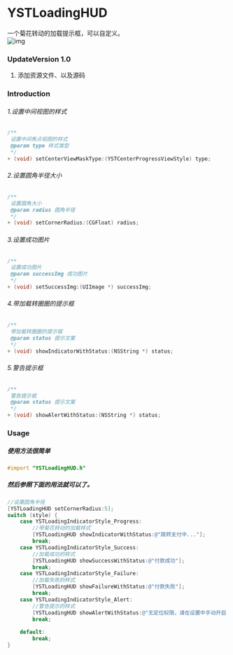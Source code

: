 # YSTLoadingHUD
一个菊花转动的加载提示框，可以自定义。</br>
![img](http://g.recordit.co/MWJkZqI1CA.gif)
### UpdateVersion 1.0
1. 添加资源文件、以及源码

### Introduction
###### 1.设置中间视图的样式
```Objective-C
/**
 设置中间焦点视图的样式
 @param type 样式类型
 */
+ (void) setCenterViewMaskType:(YSTCenterProgressViewStyle) type;
```
###### 2.设置圆角半径大小
```Objective-C
/**
 设置圆角大小
 @param radius 圆角半径
 */
+ (void) setCornerRadius:(CGFloat) radius;
```

###### 3.设置成功图片
```Objective-C
/**
 设置成功图片
 @param successImg 成功图片
 */
+ (void) setSuccessImg:(UIImage *) successImg;
```
###### 4.带加载转圈圈的提示框
```Objective-C
/**
 带加载转圈圈的提示框
 @param status 提示文案
 */
+ (void) showIndicatorWithStatus:(NSString *) status;
```
###### 5.警告提示框
```Objective-C
/**
 警告提示框
 @param status 提示文案
 */
+ (void) showAlertWithStatus:(NSString *) status;
```
### Usage
##### 使用方法很简单
```Objective-C
#import "YSTLoadingHUD.h"
```
##### 然后参照下面的用法就可以了。
```Objective-C
//设置圆角半径
[YSTLoadingHUD setCornerRadius:5];
switch (style) {
    case YSTLoadingIndicatorStyle_Progress:
        //带菊花转动的加载样式
        [YSTLoadingHUD showIndicatorWithStatus:@"跳转支付中..."];
        break;
    case YSTLoadingIndicatorStyle_Success:
        //加载成功的样式
        [YSTLoadingHUD showSuccessWithStatus:@"付款成功"];
        break;
    case YSTLoadingIndicatorStyle_Failure:
        //加载失败的样式
        [YSTLoadingHUD showFailureWithStatus:@"付款失败"];
        break;
    case YSTLoadingIndicatorStyle_Alert:
        //警告提示的样式
        [YSTLoadingHUD showAlertWithStatus:@"无定位权限，请在设置中手动开启！"];
        break;
        
    default:
        break;
}
```
